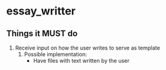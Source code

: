 # essay_writter

## Things it MUST do

1. Receive input on how the user writes to serve as template
    1. Possible implementation:
       - Have files with text written by the user

